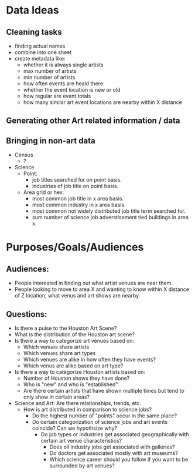 

# Data Ideas

## Cleaning tasks
- finding actual names
- combine into one sheet
- create metadata like:
	- whether it is always single artists
	- max number of artists
	- min number of artists
	- how often events are heald there
	- whether the event location is new or old
	- how regular are event totals
	- how many similar art event locations are nearby within X distance


## Generating other Art related information / data



## Bringing in non-art data
- Census
	- ?
- Science
	- Point:
		- job titles searched for on point basis.
		- industries of job title on point basis.
	- Area grid or hex:
		- most common job title in x area basis.
		- most common industry in x area basis.
		- most common not widely distributed job title term searched for.
		- sum number of science job adverstisement tied buildings in area x.

# Purposes/Goals/Audiences

## Audiences:
- People interested in finding out what artist venues are near them.
- People looking to move to area X and wanting to know within X distance of Z location, what venus and art shows are nearby. 

## Questions:
- Is there a pulse to the Houston Art Scene?
- What is the distribution of the Houston art scene?
- Is there a way to categorize art venues based on:
	- Which venues share artists
	- Which venues share art types
	- Which venues are alike in how often they have events?
	- Which venus are alike based on art type?
- Is there a way to categorize Houston artists based on:
	- Number of Houston shows they have done?
	- Who is "new" and who is "established". 
	- Are there certain artists that have shown multiple times but tend to only show in certain areas?
- Science and Art: Are there relationships, trends, etc. 
	- How is art distributed in comparison to science jobs?
		- Do the highest number of "points" occur in the same place?
		- Do certain categorization of science jobs and art events coincide? Can we hypothsize why?
			- Do job types or industries get associated geographically with certain art venue characteristics?
				- Does oil industry jobs get associated with galleries?
				- Do doctors get associated mostly with art museums?
				- Which science career should you follow if you want to be surrounded by art venues? 

